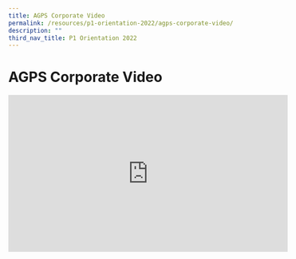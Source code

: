 ```yaml
---
title: AGPS Corporate Video
permalink: /resources/p1-orientation-2022/agps-corporate-video/
description: ""
third_nav_title: P1 Orientation 2022
---
```

AGPS Corporate Video
====================
<div class="bp-youtube">

<iframe width="560" height="315" src="https://www.youtube.com/embed/83LRbqy81VQ" title="YouTube video player" frameborder="0" allow="accelerometer; autoplay; clipboard-write; encrypted-media; gyroscope; picture-in-picture" allowfullscreen></iframe>

</div>